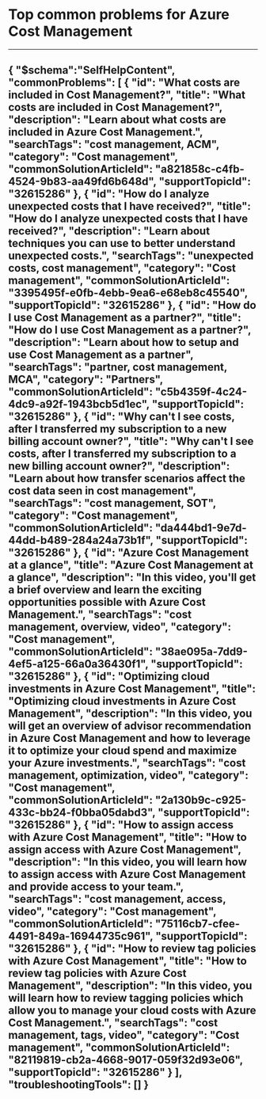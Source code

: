 <properties
pageTitle="Top common problems for Azure Cost Management"
description="Menu based workflow document for Azure Cost Management"
service="microsoft.costmgmt"
resource="costmanagement"
resourceTags=""
authors="shasulin"
ms.author="shasulin"
displayOrder=""
articleId=""
selfHelpType="diagnoseandsolve"
productPesIds=""
cloudEnvironments="public,blackForest,fairfax,mooncake"
	ownershipId=""
/>

# Top common problems for Azure Cost Management
---
{
  "$schema":"SelfHelpContent",
  "commonProblems": [
    {
      "id": "What costs are included in Cost Management?",
      "title": "What costs are included in Cost Management?",
      "description": "Learn about what costs are included in Azure Cost Management.",
      "searchTags": "cost management, ACM",
      "category": "Cost management",
      "commonSolutionArticleId": "a821858c-c4fb-4524-9b83-aa49fd6b648d",
      "supportTopicId": "32615286"
    },
    {
      "id": "How do I analyze unexpected costs that I have received?",
      "title": "How do I analyze unexpected costs that I have received?",
      "description": "Learn about techniques you can use to better understand unexpected costs.",
      "searchTags": "unexpected costs, cost management",
      "category": "Cost management",
      "commonSolutionArticleId": "3395495f-e0fb-4ebb-9ea6-e68eb8c45540",
      "supportTopicId": "32615286"
    },
    {
      "id": "How do I use Cost Management as a partner?",
      "title": "How do I use Cost Management as a partner?",
      "description": "Learn about how to setup and use Cost Management as a partner",
      "searchTags": "partner, cost management, MCA",
      "category": "Partners",
      "commonSolutionArticleId": "c5b4359f-4c24-4dc9-a92f-1943bcb5d1ec",
      "supportTopicId": "32615286"
    },
    {
      "id": "Why can't I see costs, after I transferred my subscription to a new billing account owner?",
      "title": "Why can't I see costs, after I transferred my subscription to a new billing account owner?",
      "description": "Learn about how transfer scenarios affect the cost data seen in cost management",
      "searchTags": "cost management, SOT",
      "category": "Cost management",
      "commonSolutionArticleId": "da444bd1-9e7d-44dd-b489-284a24a73b1f",
      "supportTopicId": "32615286"
    },
    {
      "id": "Azure Cost Management at a glance",
      "title": "Azure Cost Management at a glance",
      "description": "In this video, you'll get a brief overview and learn the exciting opportunities possible with Azure Cost Management.",
      "searchTags": "cost management, overview, video",
      "category": "Cost management",
      "commonSolutionArticleId": "38ae095a-7dd9-4ef5-a125-66a0a36430f1",
      "supportTopicId": "32615286"
    },
    {
      "id": "Optimizing cloud investments in Azure Cost Management",
      "title": "Optimizing cloud investments in Azure Cost Management",
      "description": "In this video, you will get an overview of advisor recommendation in Azure Cost Management and how to leverage it to optimize your cloud spend and maximize your Azure investments.",
      "searchTags": "cost management, optimization, video",
      "category": "Cost management",
      "commonSolutionArticleId": "2a130b9c-c925-433c-bb24-f0bba05dabd3",
      "supportTopicId": "32615286"
    },
    {
      "id": "How to assign access with Azure Cost Management",
      "title": "How to assign access with Azure Cost Management",
      "description": "In this video, you will learn how to assign access with Azure Cost Management and provide access to your team.",
      "searchTags": "cost management, access, video",
      "category": "Cost management",
      "commonSolutionArticleId": "75116cb7-cfee-4491-849a-16944735c961",
      "supportTopicId": "32615286"
    },
    {
      "id": "How to review tag policies with Azure Cost Management",
      "title": "How to review tag policies with Azure Cost Management",
      "description": "In this video, you will learn how to review tagging policies which allow you to manage your cloud costs with Azure Cost Management.",
      "searchTags": "cost management, tags, video",
      "category": "Cost management",
      "commonSolutionArticleId": "82119819-cb2a-4668-9017-059f32d93e06",
      "supportTopicId": "32615286"
    }
  ],
  "troubleshootingTools": []
}
---
